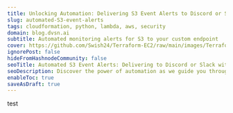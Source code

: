 ```yaml
---
title: Unlocking Automation: Delivering S3 Event Alerts to Discord or Slack Using Webhooks, Lambda, and Custom Endpoints
slug: automated-S3-event-alerts
tags: cloudformation, python, lambda, aws, security
domain: blog.dvsn.ai
subtitle: Automated monitoring alerts for S3 to your custom endpoint
cover: https://github.com/Swish24/Terraform-EC2/raw/main/images/TerraformEC2Banner.png
ignorePost: false
hideFromHashnodeCommunity: false
seoTitle: Automated S3 Event Alerts: Delivering to Discord or Slack with Webhooks & Lambda
seoDescription: Discover the power of automation as we guide you through setting up S3 event alerts seamlessly. Learn how to deliver alerts to Discord or Slack using webhooks, Lambda, and your own custom endpoints. Elevate your AWS S3 monitoring game with step-by-step instructions and insights into optimizing your workflow
enableToc: true
saveAsDraft: true
---
```


test